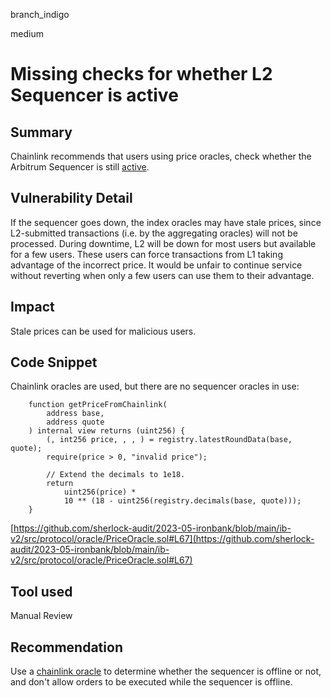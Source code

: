 branch_indigo

medium

# Missing checks for whether L2 Sequencer is active

## Summary
Chainlink recommends that users using price oracles, check whether the Arbitrum Sequencer is still [active](https://docs.chain.link/data-feeds/l2-sequencer-feeds#arbitrum).
## Vulnerability Detail
If the sequencer goes down, the index oracles may have stale prices, since L2-submitted transactions (i.e. by the aggregating oracles) will not be processed.
During downtime, L2 will be down for most users but available for a few users. These users can force transactions from L1 taking advantage of the incorrect price. It would be unfair to continue service without reverting when only a few users can use them to their advantage.
## Impact
Stale prices can be used for malicious users.
## Code Snippet
Chainlink oracles are used, but there are no sequencer oracles in use:
```solidity
    function getPriceFromChainlink(
        address base,
        address quote
    ) internal view returns (uint256) {
        (, int256 price, , , ) = registry.latestRoundData(base, quote);
        require(price > 0, "invalid price");

        // Extend the decimals to 1e18.
        return
            uint256(price) *
            10 ** (18 - uint256(registry.decimals(base, quote)));
    }

```
[https://github.com/sherlock-audit/2023-05-ironbank/blob/main/ib-v2/src/protocol/oracle/PriceOracle.sol#L67](https://github.com/sherlock-audit/2023-05-ironbank/blob/main/ib-v2/src/protocol/oracle/PriceOracle.sol#L67)
## Tool used

Manual Review

## Recommendation
Use a [chainlink oracle](https://blog.chain.link/how-to-use-chainlink-price-feeds-on-arbitrum/#almost_done!_meet_the_l2_sequencer_health_flag) to determine whether the sequencer is offline or not, and don't allow orders to be executed while the sequencer is offline.